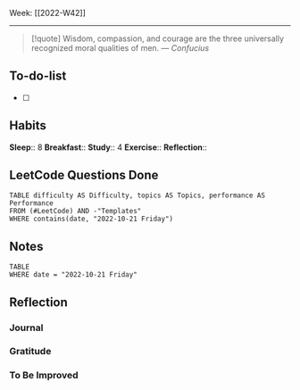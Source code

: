 Week: [[2022-W42]]
- - -
>[!quote]
> Wisdom, compassion, and courage are the three universally recognized moral qualities of men.
> — <cite>Confucius</cite>

## To-do-list
- [ ] 

## Habits
**Sleep**:: 8
**Breakfast**::
**Study**:: 4
**Exercise**:: 
**Reflection**:: 

## LeetCode Questions Done
```dataview
TABLE difficulty AS Difficulty, topics AS Topics, performance AS Performance
FROM (#LeetCode) AND -"Templates"
WHERE contains(date, "2022-10-21 Friday") 
```

## Notes
```dataview
TABLE
WHERE date = "2022-10-21 Friday"
```

## Reflection
### Journal
### Gratitude
### To Be Improved